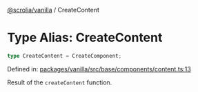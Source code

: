 [@scrolia/vanilla](../README.md) / CreateContent

# Type Alias: CreateContent

```ts
type CreateContent = CreateComponent;
```

Defined in: [packages/vanilla/src/base/components/content.ts:13](https://github.com/alpheusday/scrolia/blob/a1d15b8008e894d5dd6b0e61a1c2164d92ca7b98/packages/vanilla/src/base/components/content.ts#L13)

Result of the `createContent` function.

